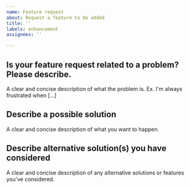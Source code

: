 ```yaml
---
name: Feature request
about: Request a feature to be added
title: ''
labels: enhancement
assignees: ''

---
```


## Is your feature request related to a problem? Please describe.
A clear and concise description of what the problem is. Ex. I'm always frustrated when [...]

## Describe a possible solution
A clear and concise description of what you want to happen.

## Describe alternative solution(s) you have considered
A clear and concise description of any alternative solutions or features you've considered.
